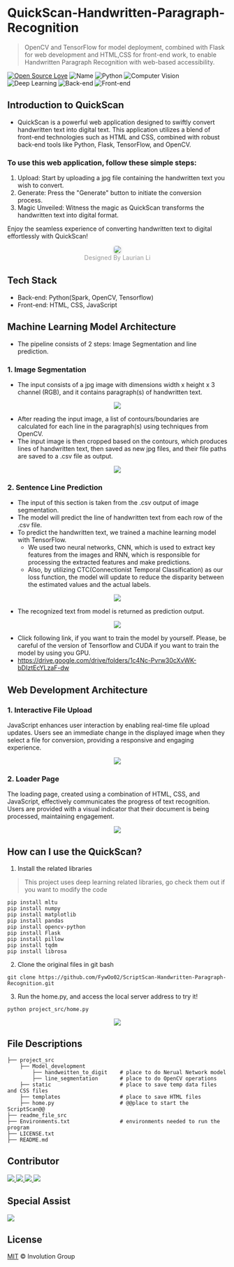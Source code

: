# QuickScan-Handwritten-Paragraph-Recognition
> OpenCV and TensorFlow for model deployment, combined with Flask for web 
> development and HTML,CSS for front-end work, to enable Handwritten Paragraph 
> Recognition with web-based accessibility.

[![Open Source Love](https://badges.frapsoft.com/os/v2/open-source.svg?v=103)](https://github.com/FywOo02/Boston-House-Pricing-Forecast)
![Name](https://badgen.net/badge/Author/Owen&Laurian&Eddie&Derrick&Cho/orange?)
![Python](https://img.shields.io/badge/python-3.10-519dd9.svg?v=103)
![Computer Vision](https://badgen.net/badge/ComputerVision/OpenCV/blue?)
![Deep Learning](https://badgen.net/badge/DeepLearning/Tensorflow/red?)
![Back-end](https://badgen.net/badge/Back-end/Flask/yellow?)
![Front-end](https://badgen.net/badge/Front-end/HTML&CSS&JavaScript/pink?)


## Introduction to QuickScan
-   QuickScan is a powerful web application designed to swiftly convert handwritten text into digital text. This application utilizes a blend of front-end technologies such as HTML and CSS, combined with robust back-end tools like Python, Flask, TensorFlow, and OpenCV.

### To use this web application, follow these simple steps:

1. Upload: Start by uploading a jpg file containing the handwritten text you wish to convert.
2. Generate: Press the "Generate" button to initiate the conversion process.
3. Magic Unveiled: Witness the magic as QuickScan transforms the handwritten text into digital format.

Enjoy the seamless experience of converting handwritten text to digital effortlessly with QuickScan!

<center>
    <img style="border-radius: 0.3125em;
    box-shadow: 0 2px 4px 0 rgba(34,36,38,.12),0 2px 10px 0 rgba(34,36,38,.08);" 
    src="readme_file_src/quickscan_icon.jpg">
    <br>
    <div style="color:orange;
    display: inline-block;
    color: #999;
    padding: 2px;">Designed By Laurian Li</div>
</center>


## Tech Stack
  - Back-end: Python(Spark, OpenCV, Tensorflow)
  - Front-end: HTML, CSS, JavaScript

## Machine Learning Model Architecture
- The pipeline consists of 2 steps: Image Segmentation and line prediction.
### 1. Image Segmentation
- The input consists of a jpg image with dimensions width x height x 3 channel (RGB), and it contains paragraph(s) of handwritten text.
<div align=center>
<img src="readme_file_src\original_photo.png"> 
</div>

- After reading the input image, a list of contours/boundaries are calculated for each line in the paragraph(s) using techniques from OpenCV.
- The input image is then cropped based on the contours, which produces lines of handwritten text, then saved as new jpg files, and their file paths are saved to a .csv file as output.


<div align=center>
<img src="readme_file_src\opencv_rectangle.png">
</div>
    
### 2. Sentence Line Prediction
- The input of this section is taken from the .csv output of image segmentation.
- The model will predict the line of handwritten text from each row of the .csv file.
- To predict the handwritten text, we trained a machine learning model with TensorFlow.
  - We used two neural networks, CNN, which is used to extract key features from the images and RNN, which is responsible for processing the extracted features and make predictions.
  - Also, by utilizing CTC(Connectionist Temporal Classification) as our loss function, the model will update to reduce the disparity between the estimated values and the actual labels.
<div align=center>
<img src="readme_file_src/CNN_LSTM.png">
</div>

- The recognized text from model is returned as prediction output.

<div align=center>
<img src="readme_file_src/output.png">
</div>

- Click following link, if you want to train the model by yourself. Please, be careful of the version of Tensorflow and CUDA if you want to train the model by using you GPU.
- <https://drive.google.com/drive/folders/1c4Nc-Pvrw30cXvWK-bDIztEcYLzaF-dw>


## Web Development Architecture
### 1. Interactive File Upload
JavaScript enhances user interaction by enabling real-time file upload updates. 
Users see an immediate change in the displayed image when they select a file for conversion, 
providing a responsive and engaging experience.

<div align=center>
<img src="readme_file_src/page_view.png">
</div>

### 2. Loader Page 
The loading page, created using a combination of HTML, CSS, and JavaScript, effectively communicates the progress 
of text recognition. Users are provided with a visual indicator that their document is 
being processed, maintaining engagement.

<div align=center>
<img src="readme_file_src/page_view.png">
</div>



## How can I use the QuickScan?
1. Install the related libraries
> This project uses deep learning related libraries, go check them out if 
> you want to modify the code
```
pip install mltu
pip install numpy
pip install matplotlib
pip install pandas
pip install opencv-python
pip install Flask
pip install pillow
pip install tqdm
pip install librosa
```
2. Clone the original files in git bash
```
git clone https://github.com/FywOo02/ScriptScan-Handwritten-Paragraph-Recognition.git
```
3. Run the home.py, and access the local server address to try it!
```
python project_src/home.py
```
<div align=center>
<img src="readme_file_src/local_server.png">
</div>


## File Descriptions
```
├── project_src
    ├── Model_development 
        ├── handweitten_to_digit    # place to do Nerual Network model 
        ├── line_segmentation       # place to do OpenCV operations
    ├── static                      # place to save temp data files and CSS files
    ├── templates                   # place to save HTML files 
    ├── home.py                     # @@place to start the ScriptScan@@
├── readme_file_src
├── Environments.txt                # environments needed to run the program
├── LICENSE.txt 
├── README.md 
```

## Contributor
<a href="https://github.com/LL-Laurian">
  <img src="https://github.com/LL-Laurian.png?size=50">
</a>

<a href="https://github.com/FywOo02">
  <img src="https://github.com/FywOo02.png?size=50">
</a>

<a href="https://github.com/Eyang0612">
  <img src="https://github.com/Eyang0612.png?size=50">
</a>

<a href="https://github.com/owensun2004">
  <img src="https://github.com/owensun2004.png?size=50">
</a>

## Special Assist
<a href="https://github.com/liderrick616">
  <img src="https://github.com/liderrick616.png?size=50">
</a>

## License
[MIT](https://github.com/FywOo02/Handwritten-Digit-Recognizer-With-GUI/blob/main/LICENSE) © Involution Group
